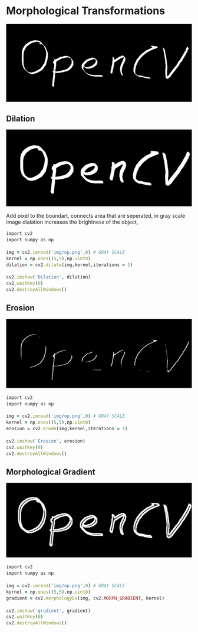 # Morphological Transformations
![Original Image](https://github.com/vaasu2002/ComputerVision/blob/main/Image%20Thresholding/Morphological%20Transformations/IMAGES/original.png)

## **Dilation**
![Dilation Image](https://github.com/vaasu2002/ComputerVision/blob/main/Image%20Thresholding/Morphological%20Transformations/IMAGES/Dilation.PNG)

Add pixel to the boundart, connects area that are seperated, in gray scale image dialation increases the brightness of the object,
```ruby
import cv2
import numpy as np

img = cv2.imread('img/op.png',0) # GRAY SCALE
kernel = np.ones((5,5),np.uint8)
dilation = cv2.dilate(img,kernel,iterations = 1)

cv2.imshow('Dilation', dilation)
cv2.waitKey(0)
cv2.destroyAllWindows()
```
## **Erosion**
![Erosion Image](https://github.com/vaasu2002/ComputerVision/blob/main/Image%20Thresholding/Morphological%20Transformations/IMAGES/Erosion.PNG)

```ruby
import cv2
import numpy as np

img = cv2.imread('img/op.png',0) # GRAY SCALE
kernel = np.ones((5,5),np.uint8)
erosion = cv2.erode(img,kernel,iterations = 1)

cv2.imshow('Erosion', erosion)
cv2.waitKey(0)
cv2.destroyAllWindows()
```
## **Morphological Gradient**
![Morphological Gradient Image](https://github.com/vaasu2002/ComputerVision/blob/main/Image%20Thresholding/Morphological%20Transformations/IMAGES/Morphological%20Gradient.PNG)
```ruby
import cv2
import numpy as np

img = cv2.imread('img/op.png',0) # GRAY SCALE
kernel = np.ones((5,5),np.uint8)
gradient = cv2.morphologyEx(img, cv2.MORPH_GRADIENT, kernel)

cv2.imshow('gradient', gradient)
cv2.waitKey(0)
cv2.destroyAllWindows()
```
